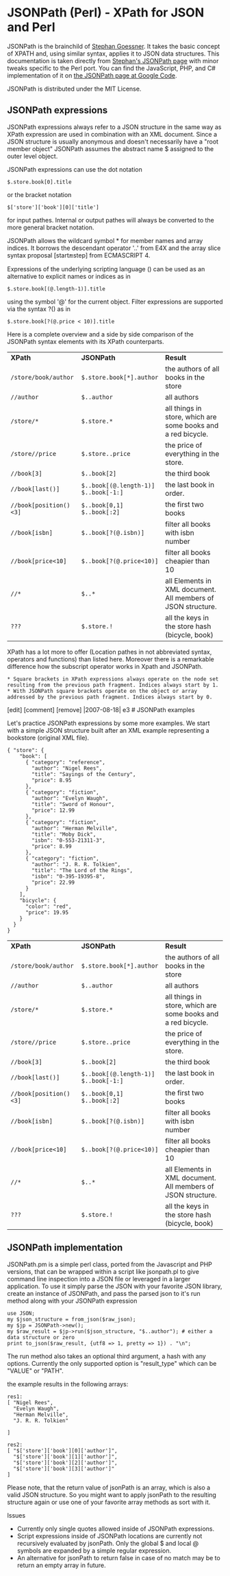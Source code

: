 # JSONPath (Perl) - XPath for JSON and Perl #

JSONPath is the brainchild of [Stephan Goessner](http://goessner.net/). It takes the basic concept of XPATH and, using similar syntax, applies it to JSON data structures. This documentation is taken directly from [Stephan's JSONPath page](http://goessner.net/articles/JsonPath/) with minor tweaks specific to the Perl port. You can find the JavaScript, PHP, and C# implementation of it on [the JSONPath page at Google Code](http://code.google.com/p/jsonpath/).

JSONPath is distributed under the MIT License.

## JSONPath expressions ##

JSONPath expressions always refer to a JSON structure in the same way as XPath expression are used in combination with an XML document. Since a JSON structure is usually anonymous and doesn't necessarily have a "root member object" JSONPath assumes the abstract name $ assigned to the outer level object.

JSONPath expressions can use the dot notation

	$.store.book[0].title

or the bracket notation

	$['store']['book'][0]['title']

for input pathes. Internal or output pathes will always be converted to the more general bracket notation.

JSONPath allows the wildcard symbol * for member names and array indices. It borrows the descendant operator '..' from E4X and the array slice syntax proposal [start:end:step] from ECMASCRIPT 4.

Expressions of the underlying scripting language (<expr>) can be used as an alternative to explicit names or indices as in

	$.store.book[(@.length-1)].title

using the symbol '@' for the current object. Filter expressions are supported via the syntax ?(<boolean expr>) as in

	$.store.book[?(@.price < 10)].title

Here is a complete overview and a side by side comparison of the JSONPath syntax elements with its XPath counterparts.

<table><tr class="evn"><td> <strong>XPath</strong> </td><td> <strong>JSONPath</strong> </td><td> <strong>Result</strong> </td></tr>
<tr class="odd"><td class="lft"><code>/store/book/author</code> </td><td class="lft"><code>$.store.book[*].author</code> </td><td class="lft">the authors of all books in the store </td></tr>
<tr class="evn"><td class="lft"><code>//author</code> </td><td class="lft"><code>$..author</code> </td><td class="lft">all authors </td></tr>

<tr class="odd"><td class="lft"><code>/store/*</code> </td><td class="lft"><code>$.store.*</code> </td><td class="lft">all things in store, which are some books and a red bicycle. </td></tr>
<tr class="evn"><td class="lft"><code>/store//price</code> </td><td class="lft"><code>$.store..price</code> </td><td class="lft">the price of everything in the store. </td></tr>
<tr class="odd"><td class="lft"><code>//book[3]</code> </td><td class="lft"><code>$..book[2]</code> </td><td class="lft">the third book </td></tr>
<tr class="evn"><td class="lft"><code>//book[last()]</code> </td><td class="lft"><code>$..book[(@.length-1)]</code><br>
<code>$..book[-1:]</code> </td><td class="lft">the last book in order. </td></tr>
<tr class="odd"><td class="lft"><code>//book[position()&lt;3]</code> </td><td class="lft"><code>$..book[0,1]</code><br>
<code>$..book[:2]</code> </td><td class="lft">the first two books </td></tr>
<tr class="evn"><td class="lft"><code>//book[isbn]</code> </td><td class="lft"><code>$..book[?(@.isbn)]</code> </td><td class="lft">filter all books with isbn number </td></tr>
<tr class="odd"><td class="lft"><code>//book[price&lt;10]</code> </td><td class="lft"><code>$..book[?(@.price&lt;10)]</code> </td><td class="lft">filter all books cheapier than 10 </td></tr>
<tr class="evn"><td class="lft"><code>//*</code> </td><td class="lft"><code>$..*</code> </td><td class="lft">all Elements in XML document. All members of JSON structure. </td></tr>
<tr class="odd"><td class="lft"><code>???</code> </td><td class="lft"><code>$.store.!</code> </td><td class="lft">all the keys in the store hash (bicycle, book)</td></tr>
</table>

XPath has a lot more to offer (Location pathes in not abbreviated syntax, operators and functions) than listed here. Moreover there is a remarkable difference how the subscript operator works in Xpath and JSONPath.

    * Square brackets in XPath expressions always operate on the node set resulting from the previous path fragment. Indices always start by 1.
    * With JSONPath square brackets operate on the object or array addressed by the previous path fragment. Indices always start by 0. 

 
[edit] [comment] [remove] |2007-08-18| e3 # JSONPath examples

Let's practice JSONPath expressions by some more examples. We start with a simple JSON structure built after an XML example representing a bookstore (original XML file).

	{ "store": {
		"book": [ 
		  { "category": "reference",
			"author": "Nigel Rees",
			"title": "Sayings of the Century",
			"price": 8.95
		  },
		  { "category": "fiction",
			"author": "Evelyn Waugh",
			"title": "Sword of Honour",
			"price": 12.99
		  },
		  { "category": "fiction",
			"author": "Herman Melville",
			"title": "Moby Dick",
			"isbn": "0-553-21311-3",
			"price": 8.99
		  },
		  { "category": "fiction",
			"author": "J. R. R. Tolkien",
			"title": "The Lord of the Rings",
			"isbn": "0-395-19395-8",
			"price": 22.99
		  }
		],
		"bicycle": {
		  "color": "red",
		  "price": 19.95
		}
	  }
	}

<table><tbody><tr class="evn"><td> <strong>XPath</strong> </td><td> <strong>JSONPath</strong> </td><td> <strong>Result</strong> </td></tr>
<tr class="odd"><td class="lft"><code>/store/book/author</code> </td><td class="lft"><code>$.store.book[*].author</code> </td><td class="lft">the authors of all books in the store </td></tr>
<tr class="evn"><td class="lft"><code>//author</code> </td><td class="lft"><code>$..author</code> </td><td class="lft">all authors </td></tr>

<tr class="odd"><td class="lft"><code>/store/*</code> </td><td class="lft"><code>$.store.*</code> </td><td class="lft">all things in store, which are some books and a red bicycle. </td></tr>
<tr class="evn"><td class="lft"><code>/store//price</code> </td><td class="lft"><code>$.store..price</code> </td><td class="lft">the price of everything in the store. </td></tr>
<tr class="odd"><td class="lft"><code>//book[3]</code> </td><td class="lft"><code>$..book[2]</code> </td><td class="lft">the third book </td></tr>

<tr class="evn"><td class="lft"><code>//book[last()]</code> </td><td class="lft"><code>$..book[(@.length-1)]</code><br>
<code>$..book[-1:]</code> </td><td class="lft">the last book in order. </td></tr>
<tr class="odd"><td class="lft"><code>//book[position()&lt;3]</code> </td><td class="lft"><code>$..book[0,1]</code><br>
<code>$..book[:2]</code> </td><td class="lft">the first two books </td></tr>

<tr class="evn"><td class="lft"><code>//book[isbn]</code> </td><td class="lft"><code>$..book[?(@.isbn)]</code> </td><td class="lft">filter all books with isbn number </td></tr>
<tr class="odd"><td class="lft"><code>//book[price&lt;10]</code> </td><td class="lft"><code>$..book[?(@.price&lt;10)]</code> </td><td class="lft">filter all books cheapier than 10 </td></tr>
<tr class="evn"><td class="lft"><code>//*</code> </td><td class="lft"><code>$..*</code> </td><td class="lft">all Elements in XML document. All members of JSON structure. </td></tr>
<tr class="odd"><td class="lft"><code>???</code> </td><td class="lft"><code>$.store.!</code> </td><td class="lft">all the keys in the store hash (bicycle, book)</td></tr>


</tbody></table>

## JSONPath implementation

JSONPath.pm is a simple perl class, ported from the Javascript and PHP versions, that can be wrapped within a script like jsonpath.pl to give command line inspection into a JSON file or leveraged in a larger application. To use it simply parse the JSON with your favorite JSON library, create an instance of JSONPath, and pass the parsed json to it's run method along with your JSONPath expression


    use JSON;
    my $json_structure = from_json($raw_json);
    my $jp = JSONPath->new();
    my $raw_result = $jp->run($json_structure, "$..author"); # either a data structure or zero
    print to_json($raw_result, {utf8 => 1, pretty => 1}) . "\n";

The run method also takes an optional third argument, a hash with any options. Currently the only supported option is "result_type" which can be "VALUE" or "PATH". 

the example results in the following arrays:

	res1:
	[ "Nigel Rees",
	  "Evelyn Waugh",
	  "Herman Melville",
	  "J. R. R. Tolkien"

	]

	res2:
	[ "$['store']['book'][0]['author']",
	  "$['store']['book'][1]['author']",
	  "$['store']['book'][2]['author']",
	  "$['store']['book'][3]['author']"
	]

Please note, that the return value of jsonPath is an array, which is also a valid JSON structure. So you might want to apply jsonPath to the resulting structure again or use one of your favorite array methods as sort with it.
 
Issues

* Currently only single quotes allowed inside of JSONPath expressions.
* Script expressions inside of JSONPath locations are currently not recursively evaluated by jsonPath. Only the global $ and local @ symbols are expanded by a simple regular expression.
* An alternative for jsonPath to return false in case of no match may be to return an empty array in future.

